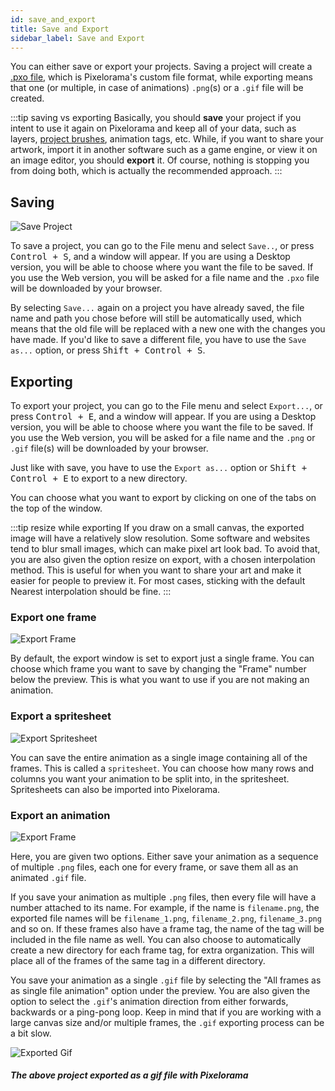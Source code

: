 ```yaml
---
id: save_and_export
title: Save and Export
sidebar_label: Save and Export
---
```


You can either save or export your projects. Saving a project will create a [.pxo file](../concepts/project/#pxo-files), which is Pixelorama's custom file format, while exporting means that one (or multiple, in case of animations) `.png`(s) or a `.gif` file will be created.

:::tip saving vs exporting
Basically, you should **save** your project if you intent to use it again on Pixelorama and keep all of your data, such as layers, [project brushes](../concepts/brush/#project-brushes), animation tags, etc. While, if you want to share your artwork, import it in another software such as a game engine, or view it on an image editor, you should **export** it. Of course, nothing is stopping you from doing both, which is actually the recommended approach.
:::

## Saving
![Save Project](../../static/img/save_project.png)

To save a project, you can go to the File menu and select `Save..`, or press <kbd>Control + S</kbd>, and a window will appear. If you are using a Desktop version, you will be able to choose where you want the file to be saved. If you use the Web version, you will be asked for a file name and the `.pxo` file will be downloaded by your browser.

By selecting `Save...` again on a project you have already saved, the file name and path you chose before will still be automatically used, which means that the old file will be replaced with a new one with the changes you have made. If you'd like to save a different file, you have to use the `Save as...` option, or press <kbd>Shift + Control + S</kbd>.

## Exporting
To export your project, you can go to the File menu and select `Export...`, or press <kbd>Control + E</kbd>, and a window will appear. If you are using a Desktop version, you will be able to choose where you want the file to be saved. If you use the Web version, you will be asked for a file name and the `.png` or `.gif` file(s) will be downloaded by your browser.

Just like with save, you have to use the `Export as...` option or <kbd> Shift + Control + E</kbd> to export to a new directory.

You can choose what you want to export by clicking on one of the tabs on the top of the window.

:::tip resize while exporting
If you draw on a small canvas, the exported image will have a relatively slow resolution. Some software and websites tend to blur small images, which can make pixel art look bad. To avoid that, you are also given the option resize on export, with a chosen interpolation method. This is useful for when you want to share your art and make it easier for people to preview it. For most cases, sticking with the default Nearest interpolation should be fine.
:::

### Export one frame
![Export Frame](../../static/img/export_frame.png)

By default, the export window is set to export just a single frame. You can choose which frame you want to save by changing the "Frame" number below the preview. This is what you want to use if you are not making an animation.

### Export a spritesheet
![Export Spritesheet](../../static/img/export_spritesheet.png)

You can save the entire animation as a single image containing all of the frames. This is called a `spritesheet`. You can choose how many rows and columns you want your animation to be split into, in the spritesheet. Spritesheets can also be imported into Pixelorama.

### Export an animation
![Export Frame](../../static/img/export_animation.png)

Here, you are given two options. Either save your animation as a sequence of multiple `.png` files, each one for every frame, or save them all as an animated `.gif` file.

If you save your animation as multiple `.png` files, then every file will have a number attached to its name. For example, if the name is `filename.png`, the exported file names will be `filename_1.png`, `filename_2.png`, `filename_3.png` and so on. If these frames also have a frame tag, the name of the tag will be included in the file name as well. You can also choose to automatically create a new directory for each frame tag, for extra organization. This will place all of the frames of the same tag in a different directory.

You save your animation as a single `.gif` file by selecting the "All frames as as single file animation" option under the preview. You are also given the option to select the `.gif`'s animation direction from either forwards, backwards or a ping-pong loop. Keep in mind that if you are working with a large canvas size and/or multiple frames, the `.gif` exporting process can be a bit slow.

![Exported Gif](../../static/img/exported_gif.gif)
##### The above project exported as a gif file with Pixelorama
